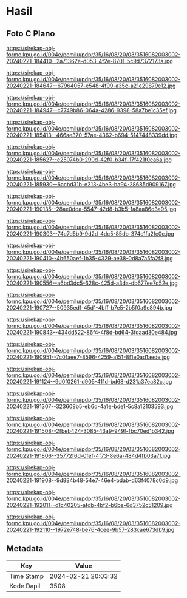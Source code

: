 # Hasil

## Foto C Plano

https://sirekap-obj-formc.kpu.go.id/004e/pemilu/pdpr/35/16/08/20/03/3516082003002-20240221-184410--2a71362e-d053-4f2e-8701-5c9d7372173a.jpg

https://sirekap-obj-formc.kpu.go.id/004e/pemilu/pdpr/35/16/08/20/03/3516082003002-20240221-184647--67964057-e548-4f99-a35c-a21e29879e12.jpg

https://sirekap-obj-formc.kpu.go.id/004e/pemilu/pdpr/35/16/08/20/03/3516082003002-20240221-184947--c7749b86-064a-4286-9398-58a7be1c35ef.jpg

https://sirekap-obj-formc.kpu.go.id/004e/pemilu/pdpr/35/16/08/20/03/3516082003002-20240221-185413--466ae370-57ae-4362-b694-5147448339dd.jpg

https://sirekap-obj-formc.kpu.go.id/004e/pemilu/pdpr/35/16/08/20/03/3516082003002-20240221-185627--e25074b0-290d-42f0-b34f-17f421f0ea6a.jpg

https://sirekap-obj-formc.kpu.go.id/004e/pemilu/pdpr/35/16/08/20/03/3516082003002-20240221-185930--6acbd31b-e213-4be3-ba94-28685d909167.jpg

https://sirekap-obj-formc.kpu.go.id/004e/pemilu/pdpr/35/16/08/20/03/3516082003002-20240221-190135--28ae0dda-5547-42d8-b3b5-1a8aa86d3a95.jpg

https://sirekap-obj-formc.kpu.go.id/004e/pemilu/pdpr/35/16/08/20/03/3516082003002-20240221-190303--74e7d5b9-9d2d-4dc5-85db-374c1fa2fc0c.jpg

https://sirekap-obj-formc.kpu.go.id/004e/pemilu/pdpr/35/16/08/20/03/3516082003002-20240221-190410--4b650aef-1b35-4329-ae38-0d8a7a5fa2f8.jpg

https://sirekap-obj-formc.kpu.go.id/004e/pemilu/pdpr/35/16/08/20/03/3516082003002-20240221-190556--a6bd3dc5-628c-425d-a3da-db677ee7d52e.jpg

https://sirekap-obj-formc.kpu.go.id/004e/pemilu/pdpr/35/16/08/20/03/3516082003002-20240221-190727--50935edf-45d1-4bff-b7e5-2b5f0a9e894b.jpg

https://sirekap-obj-formc.kpu.go.id/004e/pemilu/pdpr/35/16/08/20/03/3516082003002-20240221-190843--434dd522-86f4-4f8d-bd64-3fdaad30e484.jpg

https://sirekap-obj-formc.kpu.go.id/004e/pemilu/pdpr/35/16/08/20/03/3516082003002-20240221-190951--7c01aee7-8596-4259-a151-8f1e0ad1aede.jpg

https://sirekap-obj-formc.kpu.go.id/004e/pemilu/pdpr/35/16/08/20/03/3516082003002-20240221-191124--9d0f0261-d905-411d-bd68-d231a37ea82c.jpg

https://sirekap-obj-formc.kpu.go.id/004e/pemilu/pdpr/35/16/08/20/03/3516082003002-20240221-191307--323609b5-eb6d-4a1e-bde1-5c8a12103593.jpg

https://sirekap-obj-formc.kpu.go.id/004e/pemilu/pdpr/35/16/08/20/03/3516082003002-20240221-191508--2fbeb424-3085-43a9-949f-fbc70ed1b342.jpg

https://sirekap-obj-formc.kpu.go.id/004e/pemilu/pdpr/35/16/08/20/03/3516082003002-20240221-191806--35772f6d-0fef-4f73-8e6a-484d4fb03a7f.jpg

https://sirekap-obj-formc.kpu.go.id/004e/pemilu/pdpr/35/16/08/20/03/3516082003002-20240221-191908--9d884b48-54e7-46e4-bdab-d63f4078c0d9.jpg

https://sirekap-obj-formc.kpu.go.id/004e/pemilu/pdpr/35/16/08/20/03/3516082003002-20240221-192011--d1c40205-afdb-4bf2-b6be-6d3752c51209.jpg

https://sirekap-obj-formc.kpu.go.id/004e/pemilu/pdpr/35/16/08/20/03/3516082003002-20240221-192110--1972e748-be76-4cee-9b57-283cae673db9.jpg


## Metadata

| Key        | Value               |
| ---------- | ------------------- |
| Time Stamp | 2024-02-21 20:03:32 |
| Kode Dapil | 3508                |



